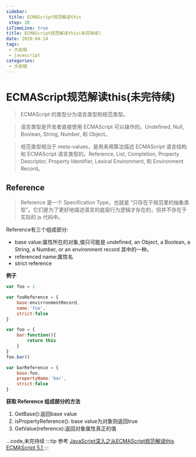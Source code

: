 ```yaml
---
sidebar:
 title: ECMAScript规范解读this
 step: 20
isTimeLine: true
title: ECMAScript规范解读this(未完待续)
date: 2020-04-14
tags:
 - 大前端
 - javascript
categories:
 - 大前端
---
```

# ECMAScript规范解读this(未完待续)
>ECMAScript 的类型分为语言类型和规范类型。

>语言类型是开发者直接使用 ECMAScript 可以操作的。Undefined, Null, Boolean, String, Number, 和 Object。

>规范类型相当于 meta-values，是用来用算法描述 ECMAScript 语言结构和 ECMAScript 语言类型的。Reference, List, Completion, Property Descriptor, Property Identifier, Lexical Environment, 和 Environment Record。
## Reference
> Reference 是一个 Specification Type，也就是 “只存在于规范里的抽象类型”。它们是为了更好地描述语言的底层行为逻辑才存在的，但并不存在于实际的 js 代码中。

Reference有三个组成部分:
* base value:属性所在的对象,值只可能是 undefined, an Object, a Boolean, a String, a Number, or an environment record 其中的一种。
* referenced name:属性名
* strict reference

**例子**
```js
var foo = 1

var fooReference = {
    base:envirronmentRecord,
    name:'foo',
    strict:false
}
```
```js
var foo = {
    bar:function(){
        return this
    }
}
foo.bar()

var barReference = {
    base:foo,
    propertyName:'bar',
    strict:false
}
```
**获取 Reference 组成部分的方法**
1. GetBase():返回base value
2. isPropertyReference(): base value为对象则返回true
3. GetValue(reference):返回对象属性真正的值

...code,未完待续
:::tip 参考
[JavaScript深入之从ECMAScript规范解读this](https://github.com/mqyqingfeng/Blog/issues/7)
[ ECMAScript 5.1 ](http://yanhaijing.com/es5/#115)
:::

<comment/>
<tongji/>